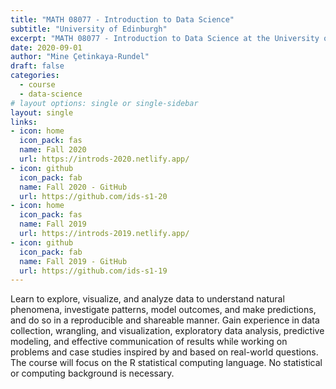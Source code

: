```yaml
---
title: "MATH 08077 - Introduction to Data Science"
subtitle: "University of Edinburgh"
excerpt: "MATH 08077 - Introduction to Data Science at the University of Edinburgh<br><br>Taught in Fall 2020 and Fall 2019"
date: 2020-09-01
author: "Mine Çetinkaya-Rundel"
draft: false
categories:
  - course
  - data-science
# layout options: single or single-sidebar
layout: single
links:
- icon: home
  icon_pack: fas
  name: Fall 2020
  url: https://introds-2020.netlify.app/
- icon: github
  icon_pack: fab
  name: Fall 2020 - GitHub
  url: https://github.com/ids-s1-20
- icon: home
  icon_pack: fas
  name: Fall 2019
  url: https://introds-2019.netlify.app/
- icon: github
  icon_pack: fab
  name: Fall 2019 - GitHub
  url: https://github.com/ids-s1-19
---
```


Learn to explore, visualize, and analyze data to understand natural phenomena, investigate patterns, model outcomes, and make predictions, and do so in a reproducible and shareable manner. Gain experience in data collection, wrangling, and visualization, exploratory data analysis, predictive modeling, and effective communication of results while working on problems and case studies inspired by and based on real-world questions. The course will focus on the R statistical computing language. No statistical or computing background is necessary.